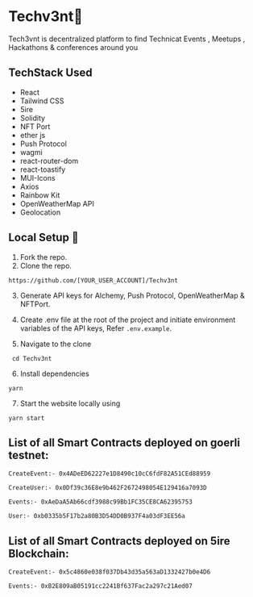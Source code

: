 # Techv3nt🚀

Tech3vnt is decentralized platform to find Technicat Events , Meetups , Hackathons & conferences around you

## TechStack Used
- React
- Tailwind CSS 
- 5ire 
- Solidity 
- NFT Port 
- ether js 
- Push Protocol 
- wagmi 
- react-router-dom
- react-toastify
- MUI-Icons
- Axios 
- Rainbow Kit
- OpenWeatherMap API
- Geolocation

## Local Setup 🚧

1. Fork the repo.
2. Clone the repo.
```
https://github.com/[YOUR_USER_ACCOUNT]/Techv3nt
```
3. Generate API keys for Alchemy, Push Protocol, OpenWeatherMap & NFTPort.
4. Create .env file at the root of the project and initiate environment variables of the API keys, Refer `.env.example`.


5. Navigate to the clone
```
 cd Techv3nt
 ```
6. Install dependencies
 ```
 yarn
 ```
7. Start the website locally using
 ```
 yarn start
 ```

## List of all Smart Contracts deployed on goerli testnet:

```
CreateEvent:- 0x4ADeED62227e1D8490c10cC6fdF82A51CEd88959
```

```
CreateUser:- 0x0Df39c36E8e9b462F2672498054E129416a7093D
```

```
Events:- 0xAeDaA5Ab66cdf3988c99Bb1FC35CE8CA62395753
```

```
User:- 0xb0335b5F17b2a80B3D54DD0B937F4a03dF3EE56a
```


## List of all Smart Contracts deployed on 5ire Blockchain:

```
CreateEvent:- 0x5c4860e038f037Db43d35a563aD1332427b0e4D6
```

```
Events:- 0xB2E809aB05191cc2241Bf637Fac2a297c21Aed07
```
